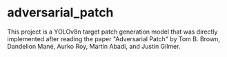 # adversarial_patch
This project is a YOLOv8n target patch generation model that was directly implemented after reading the paper "Adversarial Patch" by Tom B. Brown, Dandelion Mané, Aurko Roy, Martín Abadi, and Justin Gilmer.
